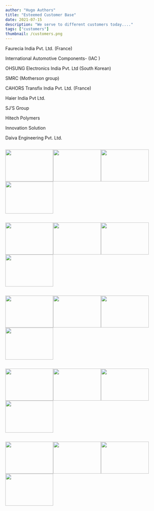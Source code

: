 ```yaml
---
author: "Hugo Authors"
title: "Esteemed Customer Base"
date: 2021-07-15
description: "We serve to different customers today...."
tags: ["customers"]
thumbnail: /customers.png
---
```


Faurecia India Pvt. Ltd. (France)

International Automotive Components- (IAC )

OHSUNG Electronics India Pvt. Ltd (South Korean)

SMRC (Motherson group)

CAHORS Transfix India Pvt. Ltd. (France)

Haier India Pvt Ltd.

SJ’S Group

Hitech Polymers

Innovation Solution

Daiva Engineering Pvt. Ltd.

<p style="float:left">
  <img src="/customers/Picture%201.png" width="150" height="100" style="float:left" />
  <img src="/customers/Picture%202.png" width="150" height="100" style="float:left" /> 
  <img src="/customers/Picture%203.png" width="150" height="100" style="float:left" />
  <img src="/customers/Picture%204.png" width="150" height="100" style="float:left" />
  </p>
  <p style="float:left">
  <img src="/customers/Picture%205.png" width="150" height="100" style="float:left" /> 
  <img src="/customers/Picture%206.png" width="150" height="100" style="float:left" />
  <img src="/customers/Picture%207.png" width="150" height="100" style="float:left" />
  <img src="/customers/Picture%208.png" width="150" height="100" style="float:left" /> 
  </p>
  <p  style="float:left">
  <img src="/customers/Picture%209.png" width="150" height="100" style="float:left" />
  <img src="/customers/Picture%2010.png" width="150" height="100" style="float:left" />
  <img src="/customers/Picture%2011.png" width="150" height="100" style="float:left" /> 
  <img src="/customers/Picture%2012.png" width="150" height="100" style="float:left" />
  
  </p>
  <p  style="float:left">
  <img src="/customers/Picture%2013.png" width="150" height="100" style="float:left" />
  <img src="/customers/Picture%2014.png" width="150" height="100" style="float:left" /> 
  <img src="/customers/Picture%2015.png" width="150" height="100" style="float:left" />
  <img src="/customers/Picture%2016.png" width="150" height="100" style="float:left" />
  </p>
<p style="float:left">
  <img src="/customers/Picture%2017.png" width="150" height="100" style="float:left" /> 
  <img src="/customers/Picture%2018.png" width="150" height="100" style="float:left" />
  <img src="/customers/Picture%2019.png" width="150" height="100" style="float:left" />
  <img src="/customers/Picture%2020.png" width="150" height="100" style="float:left" /> 
</p>

<!-- ![Resize](/customers/Picture%201.png#float-start)![Alt text](/customers/Picture%202.png#float-end)
![Alt text](/customers/Picture%203.png#float-start)
![Alt text](/customers/Picture%204.png)
![Alt text](/customers/Picture%205.png)
![Alt text](/customers/Picture%206.png)
![Alt text](/customers/Picture%207.png)
![Alt text](/customers/Picture%208.png)
![Alt text](/customers/Picture%209.png)
![Alt text](/customers/Picture%2010.png)
![Alt text](/customers/Picture%2011.png)
![Alt text](/customers/Picture%2012.png)
![Alt text](/customers/Picture%2013.png)
![Alt text](/customers/Picture%2014.png)
![Alt text](/customers/Picture%2015.png)
![Alt text](/customers/Picture%2016.png)
![Alt text](/customers/Picture%2017.png)
![Alt text](/customers/Picture%2018.png)
![Alt text](/customers/Picture%2019.png)
![Alt text](/customers/Picture%2020.png) -->
